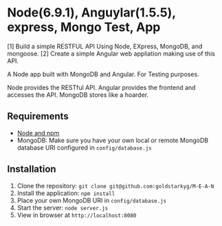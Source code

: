 # Node(6.9.1), Anguylar(1.5.5), express, Mongo Test, App
[1] Build a simple RESTFUL API Using Node, EXpress, MongoDB, and mongoose.
[2] Create a simple Angular web appliation making use of this API.

A Node app built with MongoDB and Angular. For Testing purposes.

Node provides the RESTful API. Angular provides the frontend and accesses the API. MongoDB stores like a hoarder.

## Requirements

- [Node and npm](http://nodejs.org)
- MongoDB: Make sure you have your own local or remote MongoDB database URI configured in `config/database.js`

## Installation

1. Clone the repository: `git clone git@github.com:goldstarkyg/M-E-A-N`
2. Install the application: `npm install`
3. Place your own MongoDB URI in `config/database.js`
3. Start the server: `node server.js`
4. View in browser at `http://localhost:8080`
